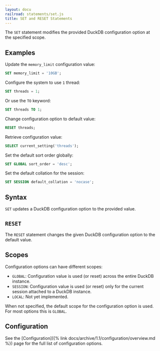 ```yaml
---
layout: docu
railroad: statements/set.js
title: SET and RESET Statements
---
```


The `SET` statement modifies the provided DuckDB configuration option at the specified scope.

## Examples

Update the `memory_limit` configuration value:

```sql
SET memory_limit = '10GB';
```

Configure the system to use `1` thread:

```sql
SET threads = 1;
```

Or use the `TO` keyword:

```sql
SET threads TO 1;
```

Change configuration option to default value:

```sql
RESET threads;
```

Retrieve configuration value:

```sql
SELECT current_setting('threads');
```

Set the default sort order globally:

```sql
SET GLOBAL sort_order = 'desc';
```

Set the default collation for the session:

```sql
SET SESSION default_collation = 'nocase';
```

## Syntax

<div id="rrdiagram1"></div>

`SET` updates a DuckDB configuration option to the provided value.

## `RESET`

<div id="rrdiagram2"></div>

The `RESET` statement changes the given DuckDB configuration option to the default value.

## Scopes

Configuration options can have different scopes:

* `GLOBAL`: Configuration value is used (or reset) across the entire DuckDB instance.
* `SESSION`: Configuration value is used (or reset) only for the current session attached to a DuckDB instance.
* `LOCAL`: Not yet implemented.

When not specified, the default scope for the configuration option is used. For most options this is `GLOBAL`.

## Configuration

See the [Configuration]({% link docs/archive/1.1/configuration/overview.md %}) page for the full list of configuration options.